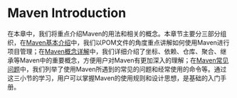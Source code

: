 # Maven Introduction

​	在本章中，我们将重点介绍Maven的用法和相关的概念。本章节主要分三部分组织，在[Maven基本介绍](01_Maven基本介绍.md)中，我们以POM文件的角度重点讲解如何使用Maven进行项目管理；在[Maven概念详解](02_Maven概念详解.md)中，我们详细介绍了坐标、依赖、仓库、聚合、继承等Maven中的重要概念，方便用户对Maven有更加深入的理解；在[Maven常见问题](03_Maven常见问题.md)中，我们列举了使用Maven所遇到的常见的问题和经常使用的命令等。通过这三小节的学习，用户可以掌握Maven的使用规则和设计思想，是基础的入门手册。